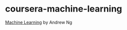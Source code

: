 # coursera-machine-learning

[Machine Learning](https://www.coursera.org/learn/machine-learning) by Andrew Ng